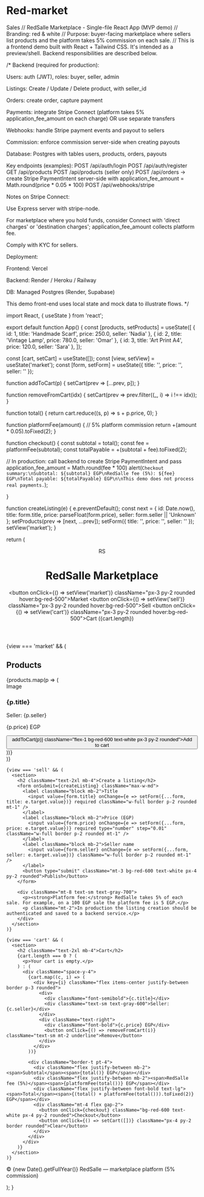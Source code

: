 # Red-market
Sales
// RedSalle Marketplace - Single-file React App (MVP demo) // Branding: red & white // Purpose: buyer-facing marketplace where sellers list products and the platform takes 5% commission on each sale. // This is a frontend demo built with React + Tailwind CSS. It's intended as a preview/shell. Backend responsibilities are described below.

/* Backend (required for production):

Users: auth (JWT), roles: buyer, seller, admin

Listings: Create / Update / Delete product, with seller_id

Orders: create order, capture payment

Payments: integrate Stripe Connect (platform takes 5% application_fee_amount on each charge) OR use separate transfers

Webhooks: handle Stripe payment events and payout to sellers

Commission: enforce commission server-side when creating payouts

Database: Postgres with tables users, products, orders, payouts


Key endpoints (examples): POST /api/auth/login POST /api/auth/register GET /api/products POST /api/products (seller only) POST /api/orders -> create Stripe PaymentIntent server-side with application_fee_amount = Math.round(price * 0.05 * 100) POST /api/webhooks/stripe

Notes on Stripe Connect:

Use Express server with stripe-node.

For marketplace where you hold funds, consider Connect with 'direct charges' or 'destination charges'; application_fee_amount collects platform fee.

Comply with KYC for sellers.


Deployment:

Frontend: Vercel

Backend: Render / Heroku / Railway

DB: Managed Postgres (Render, Supabase)


This demo front-end uses local state and mock data to illustrate flows. */

import React, { useState } from 'react';

export default function App() { const [products, setProducts] = useState([ { id: 1, title: 'Handmade Scarf', price: 250.0, seller: 'Nadia' }, { id: 2, title: 'Vintage Lamp', price: 780.0, seller: 'Omar' }, { id: 3, title: 'Art Print A4', price: 120.0, seller: 'Sara' }, ]);

const [cart, setCart] = useState([]); const [view, setView] = useState('market'); const [form, setForm] = useState({ title: '', price: '', seller: '' });

function addToCart(p) { setCart(prev => [...prev, p]); }

function removeFromCart(idx) { setCart(prev => prev.filter((_, i) => i !== idx)); }

function total() { return cart.reduce((s, p) => s + p.price, 0); }

function platformFee(amount) { // 5% platform commission return +(amount * 0.05).toFixed(2); }

function checkout() { const subtotal = total(); const fee = platformFee(subtotal); const totalPayable = +(subtotal + fee).toFixed(2);

// In production: call backend to create Stripe PaymentIntent and pass application_fee_amount = Math.round(fee * 100)
alert(`Checkout summary:\nSubtotal: ${subtotal} EGP\nRedSalle fee (5%): ${fee} EGP\nTotal payable: ${totalPayable} EGP\n\nThis demo does not process real payments.`);

}

function createListing(e) { e.preventDefault(); const next = { id: Date.now(), title: form.title, price: parseFloat(form.price), seller: form.seller || 'Unknown' }; setProducts(prev => [next, ...prev]); setForm({ title: '', price: '', seller: '' }); setView('market'); }

return ( <div className="min-h-screen bg-white text-gray-900"> <header className="bg-red-600 text-white p-4"> <div className="max-w-5xl mx-auto flex items-center justify-between"> <div className="flex items-center gap-3"> <div className="w-10 h-10 rounded-md bg-white flex items-center justify-center text-red-600 font-bold">RS</div> <h1 className="text-xl font-semibold">RedSalle Marketplace</h1> </div> <nav className="flex gap-3"> <button onClick={() => setView('market')} className="px-3 py-2 rounded hover:bg-red-500">Market</button> <button onClick={() => setView('sell')} className="px-3 py-2 rounded hover:bg-red-500">Sell</button> <button onClick={() => setView('cart')} className="px-3 py-2 rounded hover:bg-red-500">Cart ({cart.length})</button> </nav> </div> </header>

<main className="max-w-5xl mx-auto p-6">
    {view === 'market' && (
      <section>
        <h2 className="text-2xl mb-4">Products</h2>
        <div className="grid grid-cols-1 sm:grid-cols-2 lg:grid-cols-3 gap-6">
          {products.map(p => (
            <div key={p.id} className="border rounded p-4 shadow-sm">
              <div className="h-40 bg-red-50 rounded flex items-center justify-center text-red-600 font-semibold">Image</div>
              <h3 className="mt-3 font-semibold">{p.title}</h3>
              <p className="text-sm text-gray-600">Seller: {p.seller}</p>
              <p className="mt-2 font-bold">{p.price} EGP</p>
              <div className="mt-3 flex gap-2">
                <button onClick={() => addToCart(p)} className="flex-1 bg-red-600 text-white px-3 py-2 rounded">Add to cart</button>
              </div>
            </div>
          ))}
        </div>
      </section>
    )}

    {view === 'sell' && (
      <section>
        <h2 className="text-2xl mb-4">Create a listing</h2>
        <form onSubmit={createListing} className="max-w-md">
          <label className="block mb-2">Title
            <input value={form.title} onChange={e => setForm({...form, title: e.target.value})} required className="w-full border p-2 rounded mt-1" />
          </label>
          <label className="block mb-2">Price (EGP)
            <input value={form.price} onChange={e => setForm({...form, price: e.target.value})} required type="number" step="0.01" className="w-full border p-2 rounded mt-1" />
          </label>
          <label className="block mb-2">Seller name
            <input value={form.seller} onChange={e => setForm({...form, seller: e.target.value})} className="w-full border p-2 rounded mt-1" />
          </label>
          <button type="submit" className="mt-3 bg-red-600 text-white px-4 py-2 rounded">Publish</button>
        </form>

        <div className="mt-8 text-sm text-gray-700">
          <p><strong>Platform fee:</strong> RedSalle takes 5% of each sale. For example, on a 100 EGP sale the platform fee is 5 EGP.</p>
          <p className="mt-2">In production the listing creation should be authenticated and saved to a backend service.</p>
        </div>
      </section>
    )}

    {view === 'cart' && (
      <section>
        <h2 className="text-2xl mb-4">Cart</h2>
        {cart.length === 0 ? (
          <p>Your cart is empty.</p>
        ) : (
          <div className="space-y-4">
            {cart.map((c, i) => (
              <div key={i} className="flex items-center justify-between border p-3 rounded">
                <div>
                  <div className="font-semibold">{c.title}</div>
                  <div className="text-sm text-gray-600">Seller: {c.seller}</div>
                </div>
                <div className="text-right">
                  <div className="font-bold">{c.price} EGP</div>
                  <button onClick={() => removeFromCart(i)} className="text-sm mt-2 underline">Remove</button>
                </div>
              </div>
            ))}

            <div className="border-t pt-4">
              <div className="flex justify-between mb-2"><span>Subtotal</span><span>{total()} EGP</span></div>
              <div className="flex justify-between mb-2"><span>RedSalle fee (5%)</span><span>{platformFee(total())} EGP</span></div>
              <div className="flex justify-between font-bold text-lg"><span>Total</span><span>{(total() + platformFee(total())).toFixed(2)} EGP</span></div>
              <div className="mt-4 flex gap-2">
                <button onClick={checkout} className="bg-red-600 text-white px-4 py-2 rounded">Checkout</button>
                <button onClick={() => setCart([])} className="px-4 py-2 border rounded">Clear</button>
              </div>
            </div>
          </div>
        )}
      </section>
    )}
  </main>

  <footer className="bg-gray-50 border-t p-4 text-center text-sm">
    <div className="max-w-5xl mx-auto">© {new Date().getFullYear()} RedSalle — marketplace platform (5% commission)</div>
  </footer>
</div>

); }


